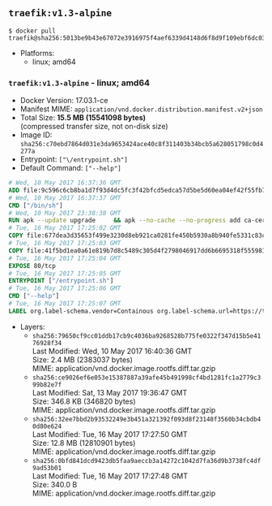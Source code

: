 ## `traefik:v1.3-alpine`

```console
$ docker pull traefik@sha256:5013be9b43e67072e3916975f4aef6339d4148d6f8d9f109ebf6dc036fbfdec6
```

-	Platforms:
	-	linux; amd64

### `traefik:v1.3-alpine` - linux; amd64

-	Docker Version: 17.03.1-ce
-	Manifest MIME: `application/vnd.docker.distribution.manifest.v2+json`
-	Total Size: **15.5 MB (15541098 bytes)**  
	(compressed transfer size, not on-disk size)
-	Image ID: `sha256:c70ebd7864d031e3da9653424ace40c8f311403b34bcb5a628051798c0d4277a`
-	Entrypoint: `["\/entrypoint.sh"]`
-	Default Command: `["--help"]`

```dockerfile
# Wed, 10 May 2017 16:37:36 GMT
ADD file:9c596c6cb8ba1d7f93d4dc5fc3f42bfcd5edca57d5be5d60ea04ef42f55fb7a8 in / 
# Wed, 10 May 2017 16:37:37 GMT
CMD ["/bin/sh"]
# Wed, 10 May 2017 23:38:38 GMT
RUN apk --update upgrade     && apk --no-cache --no-progress add ca-certificates     && rm -rf /var/cache/apk/*
# Tue, 16 May 2017 17:25:02 GMT
COPY file:677dea3d35653f499e3230d8eb921ca0281fe450b5930a8b940fe5331c83c1c7 in /usr/local/bin/ 
# Tue, 16 May 2017 17:25:03 GMT
COPY file:41f5bd1ea0a61e819b7d8c5489c305d4f2798046917dd6b6695318f555981727 in / 
# Tue, 16 May 2017 17:25:04 GMT
EXPOSE 80/tcp
# Tue, 16 May 2017 17:25:05 GMT
ENTRYPOINT ["/entrypoint.sh"]
# Tue, 16 May 2017 17:25:06 GMT
CMD ["--help"]
# Tue, 16 May 2017 17:25:07 GMT
LABEL org.label-schema.vendor=Containous org.label-schema.url=https://traefik.io org.label-schema.name=Traefik org.label-schema.description=A modern reverse-proxy org.label-schema.version=v1.3.0-rc2 org.label-schema.docker.schema-version=1.0
```

-	Layers:
	-	`sha256:79650cf9cc01ddb17cb9c4036ba9268528b775fe0322f347d15b5e4176928f34`  
		Last Modified: Wed, 10 May 2017 16:40:36 GMT  
		Size: 2.4 MB (2383037 bytes)  
		MIME: application/vnd.docker.image.rootfs.diff.tar.gzip
	-	`sha256:ce9026ef6e053e15387887a39afe45b491998cf4bd1281fc1a2779c399b82e7f`  
		Last Modified: Sat, 13 May 2017 19:36:47 GMT  
		Size: 346.8 KB (346820 bytes)  
		MIME: application/vnd.docker.image.rootfs.diff.tar.gzip
	-	`sha256:32ee7bbd2b93532249e3b451a321392f093d8f23148f3560b34cbdb40d80e624`  
		Last Modified: Tue, 16 May 2017 17:27:50 GMT  
		Size: 12.8 MB (12810901 bytes)  
		MIME: application/vnd.docker.image.rootfs.diff.tar.gzip
	-	`sha256:0bfd841dcd9423db5faa9aeccb3a14272c1042d7fa36d9b3738fc4df9ad53b01`  
		Last Modified: Tue, 16 May 2017 17:27:48 GMT  
		Size: 340.0 B  
		MIME: application/vnd.docker.image.rootfs.diff.tar.gzip
